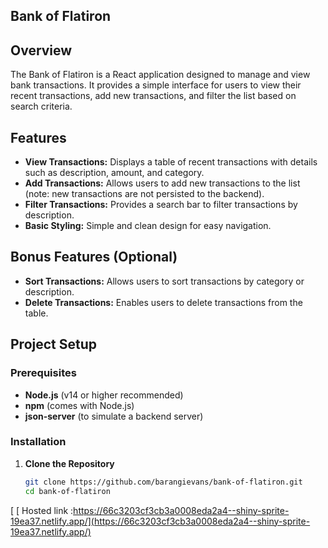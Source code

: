 ## Bank of Flatiron

## Overview

The Bank of Flatiron is a React application designed to manage and view bank transactions. It provides a simple interface for users to view their recent transactions, add new transactions, and filter the list based on search criteria.

## Features

- **View Transactions:** Displays a table of recent transactions with details such as description, amount, and category.
- **Add Transactions:** Allows users to add new transactions to the list (note: new transactions are not persisted to the backend).
- **Filter Transactions:** Provides a search bar to filter transactions by description.
- **Basic Styling:** Simple and clean design for easy navigation.

## Bonus Features (Optional)

- **Sort Transactions:** Allows users to sort transactions by category or description.
- **Delete Transactions:** Enables users to delete transactions from the table.

## Project Setup

### Prerequisites

- **Node.js** (v14 or higher recommended)
- **npm** (comes with Node.js)
- **json-server** (to simulate a backend server)

### Installation

1. **Clone the Repository**

   ```bash
   git clone https://github.com/barangievans/bank-of-flatiron.git
   cd bank-of-flatiron
   
[ [  Hosted link :https://66c3203cf3cb3a0008eda2a4--shiny-sprite-19ea37.netlify.app/](https://66c3203cf3cb3a0008eda2a4--shiny-sprite-19ea37.netlify.app/)
